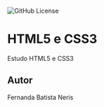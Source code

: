 ![GitHub License](https://img.shields.io/github/license/Fernandass2/site)

# HTML5 e CSS3 
Estudo HTML5 e CSS3
## Autor
Fernanda Batista Neris
